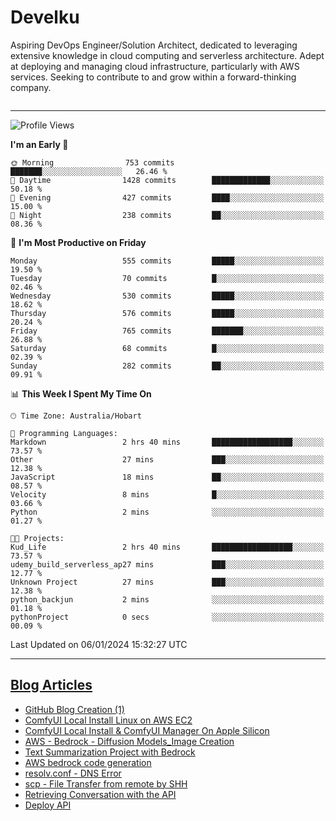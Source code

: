 <h1> Develku </h1>

Aspiring DevOps Engineer/Solution Architect, dedicated to leveraging extensive knowledge in cloud computing and serverless architecture. Adept at deploying and managing cloud infrastructure, particularly with AWS services. Seeking to contribute to and grow within a forward-thinking company.

```python 
```
---

<!--START_SECTION:waka-->
![Profile Views](http://img.shields.io/badge/Profile%20Views-8-blue)

**I'm an Early 🐤** 

```text
🌞 Morning                753 commits         ███████░░░░░░░░░░░░░░░░░░   26.46 % 
🌆 Daytime                1428 commits        █████████████░░░░░░░░░░░░   50.18 % 
🌃 Evening                427 commits         ████░░░░░░░░░░░░░░░░░░░░░   15.00 % 
🌙 Night                  238 commits         ██░░░░░░░░░░░░░░░░░░░░░░░   08.36 % 
```
📅 **I'm Most Productive on Friday** 

```text
Monday                   555 commits         █████░░░░░░░░░░░░░░░░░░░░   19.50 % 
Tuesday                  70 commits          █░░░░░░░░░░░░░░░░░░░░░░░░   02.46 % 
Wednesday                530 commits         █████░░░░░░░░░░░░░░░░░░░░   18.62 % 
Thursday                 576 commits         █████░░░░░░░░░░░░░░░░░░░░   20.24 % 
Friday                   765 commits         ███████░░░░░░░░░░░░░░░░░░   26.88 % 
Saturday                 68 commits          █░░░░░░░░░░░░░░░░░░░░░░░░   02.39 % 
Sunday                   282 commits         ██░░░░░░░░░░░░░░░░░░░░░░░   09.91 % 
```


📊 **This Week I Spent My Time On** 

```text
🕑︎ Time Zone: Australia/Hobart

💬 Programming Languages: 
Markdown                 2 hrs 40 mins       ██████████████████░░░░░░░   73.57 % 
Other                    27 mins             ███░░░░░░░░░░░░░░░░░░░░░░   12.38 % 
JavaScript               18 mins             ██░░░░░░░░░░░░░░░░░░░░░░░   08.57 % 
Velocity                 8 mins              █░░░░░░░░░░░░░░░░░░░░░░░░   03.66 % 
Python                   2 mins              ░░░░░░░░░░░░░░░░░░░░░░░░░   01.27 % 

🐱‍💻 Projects: 
Kud_Life                 2 hrs 40 mins       ██████████████████░░░░░░░   73.57 % 
udemy_build_serverless_ap27 mins             ███░░░░░░░░░░░░░░░░░░░░░░   12.77 % 
Unknown Project          27 mins             ███░░░░░░░░░░░░░░░░░░░░░░   12.38 % 
python_backjun           2 mins              ░░░░░░░░░░░░░░░░░░░░░░░░░   01.18 % 
pythonProject            0 secs              ░░░░░░░░░░░░░░░░░░░░░░░░░   00.09 % 
```


 Last Updated on 06/01/2024 15:32:27 UTC
<!--END_SECTION:waka-->

---

## [Blog Articles](https://my-digital-garden-green-seven.vercel.app/)

<!--START_SECTION:blog-->
- [GitHub Blog Creation (1)](https://my-digital-garden-green-seven.vercel.app/3-resource/git-hub-related/git-hub-blog/git-hub-blog-creation-1/)
- [ComfyUI Local Install Linux on AWS EC2](https://my-digital-garden-green-seven.vercel.app/3-resource/stable-diffusion/comfy-ui-local-install-linux-on-aws-ec-2/)
- [ComfyUI Local Install & ComfyUI Manager On Apple Silicon](https://my-digital-garden-green-seven.vercel.app/3-resource/stable-diffusion/comfy-ui-local-install-and-comfy-ui-manager-on-apple-silicon/)
- [AWS - Bedrock - Diffusion Models_Image Creation](https://my-digital-garden-green-seven.vercel.app/1-project/solution-architect/personal-projects/aws-bedrock/aws-bedrock-diffusion-models-image-creation/)
- [Text Summarization Project with Bedrock](https://my-digital-garden-green-seven.vercel.app/1-project/solution-architect/personal-projects/aws-bedrock/text-summarization-project-with-bedrock/)
- [AWS bedrock code generation](https://my-digital-garden-green-seven.vercel.app/1-project/solution-architect/personal-projects/aws-bedrock/aws-bedrock-code-generation/)
- [resolv.conf - DNS Error](https://my-digital-garden-green-seven.vercel.app/3-resource/ubuntu-linux/resolv-conf-dns-error/)
- [scp - File Transfer from remote by SHH](https://my-digital-garden-green-seven.vercel.app/3-resource/ubuntu-linux/scp-file-transfer-from-remote-by-shh/)
- [Retrieving Conversation with the API](https://my-digital-garden-green-seven.vercel.app/1-project/solution-architect/personal-projects/aws-projects/retrieving-conversation-with-the-api/)
- [Deploy API](https://my-digital-garden-green-seven.vercel.app/1-project/solution-architect/personal-projects/aws-projects/deploy-api/)
<!--END_SECTION:blog-->
